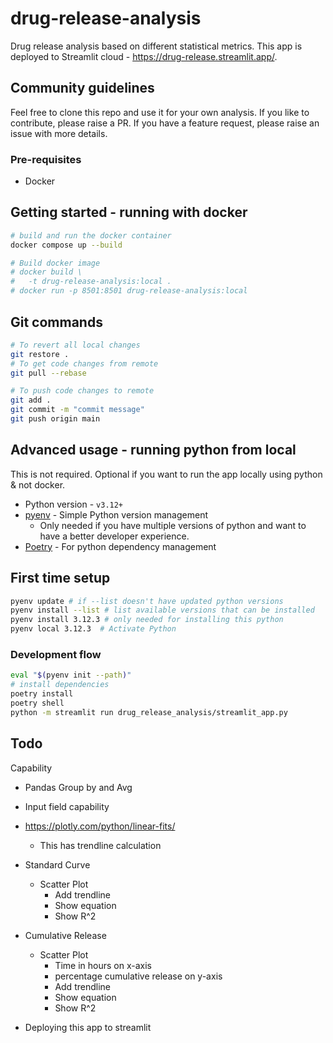 # drug-release-analysis

Drug release analysis based on different statistical metrics.
This app is deployed to Streamlit cloud - https://drug-release.streamlit.app/.

## Community guidelines

Feel free to clone this repo and use it for your own analysis.
If you like to contribute, please raise a PR. If you have a feature request, please raise an issue with more details.

### Pre-requisites

- Docker

## Getting started - running with docker

```sh
# build and run the docker container
docker compose up --build

# Build docker image
# docker build \
#   -t drug-release-analysis:local .
# docker run -p 8501:8501 drug-release-analysis:local

```

## Git commands

```sh
# To revert all local changes
git restore .
# To get code changes from remote
git pull --rebase

# To push code changes to remote
git add .
git commit -m "commit message"
git push origin main

```

## Advanced usage - running python from local

This is not required. Optional if you want to run the app locally using python & not docker.

- Python version - `v3.12+`
- [pyenv](https://github.com/pyenv/pyenv) - Simple Python version management
  - Only needed if you have multiple versions of python and want to have a better developer experience.
- [Poetry](https://python-poetry.org) - For python dependency management

## First time setup

```sh
pyenv update # if --list doesn't have updated python versions
pyenv install --list # list available versions that can be installed
pyenv install 3.12.3 # only needed for installing this python
pyenv local 3.12.3  # Activate Python
```

### Development flow

```sh
eval "$(pyenv init --path)"
# install dependencies
poetry install
poetry shell
python -m streamlit run drug_release_analysis/streamlit_app.py

```

## Todo

Capability

- Pandas Group by and Avg
- Input field capability

- https://plotly.com/python/linear-fits/
  - This has trendline calculation
- Standard Curve
  - Scatter Plot
    - Add trendline
    - Show equation
    - Show R^2
- Cumulative Release
  - Scatter Plot
    - Time in hours on x-axis
    - percentage cumulative release on y-axis
    - Add trendline
    - Show equation
    - Show R^2
- Deploying this app to streamlit
